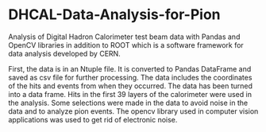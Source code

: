# DHCAL-Data-Analysis-for-Pion

Analysis of Digital Hadron Calorimeter test beam data with Pandas and OpenCV libraries in addition to ROOT which is a software framework for data analysis developed by CERN.

First, the data is in an Ntuple file. It is converted to Pandas DataFrame and saved as csv file for further processing. The data includes the coordinates of the hits and events from when they occurred. The data has been turned into a data frame. Hits in the first 39 layers of the calorimeter were used in the analysis. Some selections were made in the data to avoid noise in the data and to analyze pion events. The opencv library used in computer vision applications was used to get rid of electronic noise.
